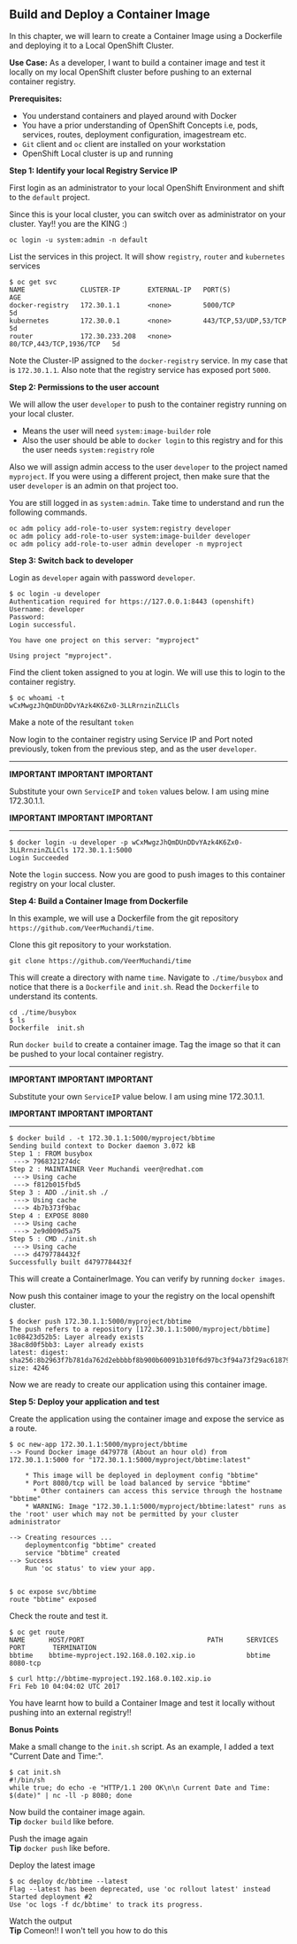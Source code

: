 ## Build and Deploy a Container Image
 
In this chapter, we will learn to create a Container Image using a Dockerfile and deploying it to a Local OpenShift Cluster.

**Use Case:** As a developer, I want to build a container image and test it locally on my local OpenShift cluster before pushing to an external container registry.


**Prerequisites:**

*  You understand containers and played around with Docker
* You have a prior understanding of OpenShift Concepts i.e, pods, services, routes, deployment configuration, imagestream etc.
* `Git` client and `oc` client are installed on your workstation
* OpenShift Local cluster is up and running


**Step 1: Identify your local Registry Service IP**

First login as an administrator to your local OpenShift Environment and shift to the `default` project. 

Since this is your local cluster, you can switch over as administrator on your cluster. Yay!! you are the KING :)

```
oc login -u system:admin -n default
```

List the services in this project. It will show `registry`, `router` and `kubernetes` services

```
$ oc get svc
NAME              CLUSTER-IP       EXTERNAL-IP   PORT(S)                   AGE
docker-registry   172.30.1.1       <none>        5000/TCP                  5d
kubernetes        172.30.0.1       <none>        443/TCP,53/UDP,53/TCP     5d
router            172.30.233.208   <none>        80/TCP,443/TCP,1936/TCP   5d
```

Note the Cluster-IP assigned to the `docker-registry` service. In my case that is `172.30.1.1`. Also note that the registry service has exposed port `5000`.

**Step 2: Permissions to the user account**

We will allow the user `developer` to push to the container registry running on your local cluster. 
* Means the user will need `system:image-builder` role
* Also the user should be able to `docker login` to this registry and for this the user needs `system:registry` role

Also we will assign admin access to the user `developer` to the project named `myproject`. If you were using a different project, then make sure that the user `developer` is an admin on that project too. 

You are still logged in as `system:admin`. Take time to understand and run the following commands.

```
oc adm policy add-role-to-user system:registry developer
oc adm policy add-role-to-user system:image-builder developer
oc adm policy add-role-to-user admin developer -n myproject
```


**Step 3: Switch back to developer**

Login as `developer` again with password `developer`.

```
$ oc login -u developer
Authentication required for https://127.0.0.1:8443 (openshift)
Username: developer
Password: 
Login successful.

You have one project on this server: "myproject"

Using project "myproject".

```

Find the client token assigned to you at login. We will use this to login to the container registry.

```
$ oc whoami -t
wCxMwgzJhQmDUnDDvYAzk4K6Zx0-3LLRrnzinZLLCls
```
Make a note of the resultant `token`

Now login to the container registry using Service IP and Port noted previously, token from the previous step, and as the user `developer`.

------------
**IMPORTANT IMPORTANT IMPORTANT**

Substitute your own `ServiceIP` and `token` values below. I am using mine 172.30.1.1.

**IMPORTANT IMPORTANT IMPORTANT**

----------

```
$ docker login -u developer -p wCxMwgzJhQmDUnDDvYAzk4K6Zx0-3LLRrnzinZLLCls 172.30.1.1:5000
Login Succeeded
```
Note the `login` success. Now you are good to push images to this container registry on your local cluster.


**Step 4: Build a Container Image from Dockerfile**

In this example, we will use a Dockerfile from the git repository `https://github.com/VeerMuchandi/time`.

Clone this git repository to your workstation.

```
git clone https://github.com/VeerMuchandi/time
```

This will create a directory with name `time`. Navigate to `./time/busybox` and notice that there is a `Dockerfile` and `init.sh`. Read the `Dockerfile` to understand its contents. 

```
cd ./time/busybox
$ ls
Dockerfile	init.sh

```

Run `docker build` to create a container image. Tag the image so that it can be pushed to your local container registry. 

-----

**IMPORTANT IMPORTANT IMPORTANT**

Substitute your own `ServiceIP` value below. I am using mine 172.30.1.1.

**IMPORTANT IMPORTANT IMPORTANT**

-----


```
$ docker build . -t 172.30.1.1:5000/myproject/bbtime 
Sending build context to Docker daemon 3.072 kB
Step 1 : FROM busybox
 ---> 7968321274dc
Step 2 : MAINTAINER Veer Muchandi veer@redhat.com
 ---> Using cache
 ---> f812b015fbd5
Step 3 : ADD ./init.sh ./
 ---> Using cache
 ---> 4b7b373f9bac
Step 4 : EXPOSE 8080
 ---> Using cache
 ---> 2e9d009d5a75
Step 5 : CMD ./init.sh
 ---> Using cache
 ---> d4797784432f
Successfully built d4797784432f
```

This will create a ContainerImage. You can verify by running `docker images`.

Now push this container image to your the registry on the local openshift cluster.

```
$ docker push 172.30.1.1:5000/myproject/bbtime
The push refers to a repository [172.30.1.1:5000/myproject/bbtime]
1c08423d52b5: Layer already exists 
38ac8d0f5bb3: Layer already exists 
latest: digest: sha256:8b2963f7b781da762d2ebbbbf8b900b60091b310f6d97bc3f94a73f29ac61879 size: 4246
```
Now we are ready to create our application using this container image.

**Step 5: Deploy your application and test**

Create the application using the container image and expose the service as a route.

```
$ oc new-app 172.30.1.1:5000/myproject/bbtime
--> Found Docker image d479778 (About an hour old) from 172.30.1.1:5000 for "172.30.1.1:5000/myproject/bbtime:latest"

    * This image will be deployed in deployment config "bbtime"
    * Port 8080/tcp will be load balanced by service "bbtime"
      * Other containers can access this service through the hostname "bbtime"
    * WARNING: Image "172.30.1.1:5000/myproject/bbtime:latest" runs as the 'root' user which may not be permitted by your cluster administrator

--> Creating resources ...
    deploymentconfig "bbtime" created
    service "bbtime" created
--> Success
    Run 'oc status' to view your app.
    

$ oc expose svc/bbtime
route "bbtime" exposed

```
Check the route and test it.

```
$ oc get route
NAME      HOST/PORT                               PATH      SERVICES   PORT       TERMINATION
bbtime    bbtime-myproject.192.168.0.102.xip.io             bbtime     8080-tcp

$ curl http://bbtime-myproject.192.168.0.102.xip.io
Fri Feb 10 04:04:02 UTC 2017
```

You have learnt how to build a Container Image and test it locally without pushing into an external registry!!

**Bonus Points**

Make a small change to the `init.sh` script. As an example, I added a text "Current Date and Time:".

```
$ cat init.sh
#!/bin/sh
while true; do echo -e "HTTP/1.1 200 OK\n\n Current Date and Time: $(date)" | nc -ll -p 8080; done
```

Now build the container image again. 	
**Tip** `docker build` like before.

Push the image again	
**Tip** `docker push` like before.

Deploy the latest image	
```
$ oc deploy dc/bbtime --latest
Flag --latest has been deprecated, use 'oc rollout latest' instead
Started deployment #2
Use 'oc logs -f dc/bbtime' to track its progress.
```

Watch the output	
**Tip** Comeon!! I won't tell you how to do this
 


